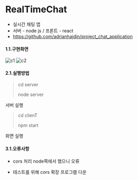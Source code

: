 # RealTimeChat
- 실시간 채팅 앱
- 서버 - node js / 프론트 - react
- https://github.com/adrianhajdin/project_chat_application

#### 1.1.구현화면
![c1](https://user-images.githubusercontent.com/79763173/149439065-af0effc9-0c4c-449c-97dd-99f50a63126f.jpg)
![c2](https://user-images.githubusercontent.com/79763173/149439070-5209f48e-50b7-41a6-8994-5cc7a9bb689c.jpg)

#### 2.1.실행방법
>cd server
>
>node server

서버 실행

>cd clienT
>
>npm start

화면 실행

#### 3.1.오류사항
* cors 처리 node쪽에서 했으니 오류
+ 테스트를 위해 cors 확장 프로그램 다운
